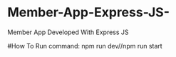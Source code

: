 # Member-App-Express-JS-
Member App Developed With Express JS 

#How To Run
command: npm run dev//npm run start
